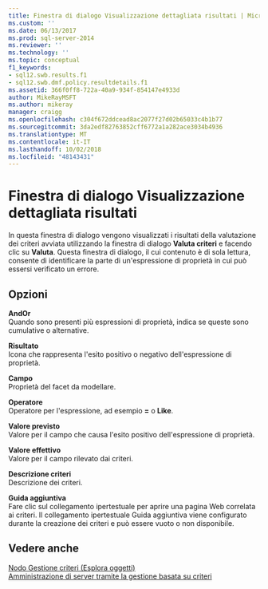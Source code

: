 ```yaml
---
title: Finestra di dialogo Visualizzazione dettagliata risultati | Microsoft Docs
ms.custom: ''
ms.date: 06/13/2017
ms.prod: sql-server-2014
ms.reviewer: ''
ms.technology: ''
ms.topic: conceptual
f1_keywords:
- sql12.swb.results.f1
- sql12.swb.dmf.policy.resultdetails.f1
ms.assetid: 366f0ff8-722a-40a9-934f-854147e4933d
author: MikeRayMSFT
ms.author: mikeray
manager: craigg
ms.openlocfilehash: c304f672ddcead8ac2077f27d02b65033c4b1b77
ms.sourcegitcommit: 3da2edf82763852cff6772a1a282ace3034b4936
ms.translationtype: MT
ms.contentlocale: it-IT
ms.lasthandoff: 10/02/2018
ms.locfileid: "48143431"
---
```

# <a name="results-detailed-view-dialog-box"></a>Finestra di dialogo Visualizzazione dettagliata risultati
  In questa finestra di dialogo vengono visualizzati i risultati della valutazione dei criteri avviata utilizzando la finestra di dialogo **Valuta criteri** e facendo clic su **Valuta**. Questa finestra di dialogo, il cui contenuto è di sola lettura, consente di identificare la parte di un'espressione di proprietà in cui può essersi verificato un errore.  
  
## <a name="options"></a>Opzioni  
 **AndOr**  
 Quando sono presenti più espressioni di proprietà, indica se queste sono cumulative o alternative.  
  
 **Risultato**  
 Icona che rappresenta l'esito positivo o negativo dell'espressione di proprietà.  
  
 **Campo**  
 Proprietà del facet da modellare.  
  
 **Operatore**  
 Operatore per l'espressione, ad esempio **=** o **Like**.  
  
 **Valore previsto**  
 Valore per il campo che causa l'esito positivo dell'espressione di proprietà.  
  
 **Valore effettivo**  
 Valore per il campo rilevato dai criteri.  
  
 **Descrizione criteri**  
 Descrizione dei criteri.  
  
 **Guida aggiuntiva**  
 Fare clic sul collegamento ipertestuale per aprire una pagina Web correlata ai criteri. Il collegamento ipertestuale Guida aggiuntiva viene configurato durante la creazione dei criteri e può essere vuoto o non disponibile.  
  
## <a name="see-also"></a>Vedere anche  
 [Nodo Gestione criteri &#40;Esplora oggetti&#41;](../../ssms/object/object-explorer.md)   
 [Amministrazione di server tramite la gestione basata su criteri](administer-servers-by-using-policy-based-management.md)  
  
  
